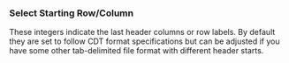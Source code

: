 ### Select Starting Row/Column

These integers indicate the last header columns or row labels. By default they are set to follow CDT format specifications but can be adjusted if you have some other tab-delimited file format with different header starts.